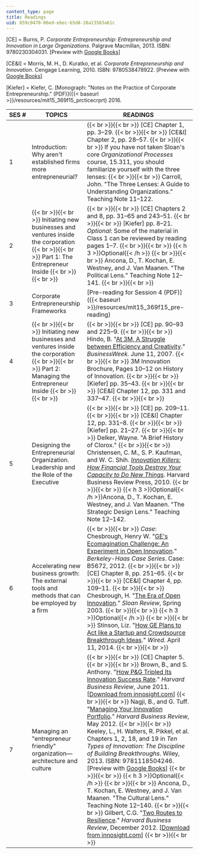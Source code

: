 ```yaml
---
content_type: page
title: Readings
uid: 859c0470-06ed-ebec-b5d8-28a13583a61c
---
```


\[CE\] = Burns, P. _Corporate Entrepreneurship: Entrepreneurship and Innovation in Large Organizations_. Palgrave Macmillan, 2013. ISBN: 9780230304031. \[Preview with [Google Books](http://books.google.com/books?id=_TQdBQAAQBAJ&pg=PAfrontcover)\]

\[CE&I\] = Morris, M. H., D. Kuratko, et al. _Corporate Entrepreneurship and Innovation_. Cengage Learning, 2010. ISBN: 9780538478922. \[Preview with [Google Books](http://books.google.com/books?id=5kYZgkKlFFgC&pg=PAfrontcover)\]

\[Kiefer\] = Kiefer, C. [Monograph: "Notes on the Practice of Corporate Entrepreneurship." (PDF)]({{< baseurl >}}/resources/mit15_369f15_prcticecrprt) 2016.

| SES # | TOPICS | READINGS |
| --- | --- | --- |
| 1 | Introduction: Why aren't established firms more entrepreneurial? |  {{< br >}}{{< br >}} \[CE\] Chapter 1, pp. 3–29. {{< br >}}{{< br >}} \[CE&I\] Chapter 2, pp. 28–57. {{< br >}}{{< br >}} If you have not taken Sloan's core _Organizational Processes_ course, 15.311, you should familiarize yourself with the three lenses: {{< br >}}{{< br >}} Carroll, John. "The Three Lenses: A Guide to Understanding Organizations." Teaching Note 11–122. |
| 2 |  {{< br >}}{{< br >}} Initiating new businesses and ventures inside the corporation {{< br >}}{{< br >}} Part 1: The Entrepreneur Inside {{< br >}}{{< br >}}  |  {{< br >}}{{< br >}} \[CE\] Chapters 2 and 8, pp. 31–65 and 243–51. {{< br >}}{{< br >}} \[Kiefer\] pp. 8–21. _Optional_: Some of the material in Class 1 can be reviewed by reading pages 1–7. {{< br >}}{{< br >}} {{< h 3 >}}Optional{{< /h >}} {{< br >}}{{< br >}} Ancona, D., T. Kochan, E. Westney, and J. Van Maanen. "The Political Lens." Teaching Note 12–141. {{< br >}}{{< br >}}  |
| 3 | Corporate Entrepreneurship Frameworks | [Pre-reading for Session 4 (PDF)]({{< baseurl >}}/resources/mit15_369f15_pre-reading) |
| 4 |  {{< br >}}{{< br >}} Initiating new businesses and ventures inside the corporation {{< br >}}{{< br >}} Part 2: Managing the Entrepreneur Inside {{< br >}}{{< br >}}  |  {{< br >}}{{< br >}} \[CE\] pp. 90–93 and 225–9. {{< br >}}{{< br >}} Hindo, B. "[At 3M, A Struggle between Efficiency and Creativity](http://www.bloomberg.com/news/articles/2007-06-10/at-3m-a-struggle-between-efficiency-and-creativity)." _BusinessWeek._ June 11, 2007. {{< br >}}{{< br >}} 3M Innovation Brochure, Pages 10–12 on History of Innovation. {{< br >}}{{< br >}} \[Kiefer\] pp. 35–43. {{< br >}}{{< br >}} \[CE&I\] Chapter 12, pp. 331 and 337–47. {{< br >}}{{< br >}}  |
| 5 | Designing the Entrepreneurial Organization. Leadership and the Role of the Executive |  {{< br >}}{{< br >}} \[CE\] pp. 209–11. {{< br >}}{{< br >}} \[CE&I\] Chapter 12, pp. 331–8. {{< br >}}{{< br >}} \[Kiefer\] pp. 21–27. {{< br >}}{{< br >}} Delker, Wayne. "A Brief History of Clorox." {{< br >}}{{< br >}} Christensen, C. M., S. P. Kaufman, and W. C. Shih. [_Innovation Killers: How Financial Tools Destroy Your Capacity to Do New Things_](https://hbr.org/2008/01/innovation-killers-how-financial-tools-destroy-your-capacity-to-do-new-things). Harvard Business Review Press, 2010. {{< br >}}{{< br >}} {{< h 3 >}}Optional{{< /h >}}Ancona, D., T. Kochan, E. Westney, and J. Van Maanen. "The Strategic Design Lens." Teaching Note 12–142. |
| 6 | Accelerating new business growth: The external tools and methods that can be employed by a firm |  {{< br >}}{{< br >}} _Case_: Chesbrough, Henry W. "[GE's Ecomagination Challenge: An Experiment in Open Innovation](https://journals.sagepub.com/doi/10.1525/cmr.2012.54.3.140)." _Berkeley-Haas Case Series_. Case: B5672, 2012. {{< br >}}{{< br >}} \[CE\] Chapter 8, pp. 251–65. {{< br >}}{{< br >}} \[CE&I\] Chapter 4, pp. 109–11. {{< br >}}{{< br >}} Chesbrough, H. "[The Era of Open Innovation](http://sloanreview.mit.edu/article/the-era-of-open-innovation/)." _Sloan Review_, Spring 2003. {{< br >}}{{< br >}} {{< h 3 >}}Optional{{< /h >}} {{< br >}}{{< br >}} Stinson, Liz. "[How GE Plans to Act like a Startup and Crowdsource Breakthrough Ideas](http://www.wired.com/2014/04/how-ge-plans-to-act-like-a-startup-and-crowdsource-great-ideas/)." _Wired_. April 11, 2014. {{< br >}}{{< br >}}  |
| 7 | Managing an "entrepreneur friendly" organization—architecture and culture |  {{< br >}}{{< br >}} \[CE\] Chapter 5. {{< br >}}{{< br >}} Brown, B., and S. Anthony. "[How P&G Tripled Its Innovation Success Rate](https://hbr.org/2011/06/how-pg-tripled-its-innovation-success-rate)." _Harvard Business Review_, June 2011. \[[Download from innosight.com](http://www.innosight.com/innovation-resources/how-pg-tripled-its-innovation-success-rate.cfm)\] {{< br >}}{{< br >}} Nagji, B., and G. Tuff. "[Managing Your Innovation Portfolio](https://hbr.org/2012/05/managing-your-innovation-portfolio)." _Harvard Business Review_, May 2012. {{< br >}}{{< br >}} Keeley, L., H. Walters, R. Pikkel, et al. Chapters 1, 2, 18, and 19 in _Ten Types of Innovation: The Discipline of Building Breakthroughs_. Wiley, 2013. ISBN: 9781118504246. \[Preview with [Google Books](http://books.google.com/books?id=TW4YAAAAQBAJ&pg=PAfrontcover)\] {{< br >}}{{< br >}} {{< h 3 >}}Optional{{< /h >}} {{< br >}}{{< br >}} Ancona, D., T. Kochan, E. Westney, and J. Van Maanen. "The Cultural Lens." Teaching Note 12–140. {{< br >}}{{< br >}} Gilbert, C.G. "[Two Routes to Resilience](https://hbr.org/2012/12/two-routes-to-resilience)." _Harvard Business Review_, December 2012. \[[Download from innosight.com](http://www.innosight.com/innovation-resources/two-routes-to-resilience-article.cfm)\] {{< br >}}{{< br >}}